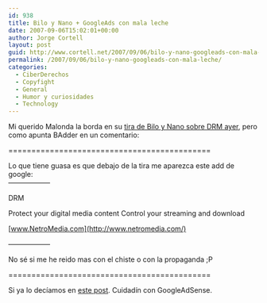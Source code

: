 ```yaml
---
id: 938
title: Bilo y Nano + GoogleAds con mala leche
date: 2007-09-06T15:02:01+00:00
author: Jorge Cortell
layout: post
guid: http://www.cortell.net/2007/09/06/bilo-y-nano-googleads-con-mala-leche/
permalink: /2007/09/06/bilo-y-nano-googleads-con-mala-leche/
categories:
  - CiberDerechos
  - Copyfight
  - General
  - Humor y curiosidades
  - Technology
---
```

Mi querido Malonda la borda en su <a title="Bilo y Nano" target="_blank" href="http://www.tiraecol.net/modules/comic/comic.php?content_id=268&mode=flat&order=0">tira de Bilo y Nano sobre DRM ayer</a>, pero como apunta BAdder en un comentario:

============================================
  
<span id="comic_dom" class="comic_css">Lo que tiene guasa es que debajo de la tira me aparezca este add de google:<br /> &#8212;&#8212;&#8212;&#8212;&#8212;&#8212;</span>

DRM
  
Protect your digital media content Control your streaming and download
  
[www.NetroMedia.com](http://www.netromedia.com/)

&#8212;&#8212;&#8212;&#8212;&#8212;&#8212;

No sé si me he reido mas con el chiste o con la propaganda ;P

============================================

Si ya lo decí­amos en <a title="Post" target="_blank" href="http://www.cortell.net/2007/07/19/cuando-la-publicidad-da-risa-o-pena/">este post</a>. Cuidadí­n con GoogleAdSense.